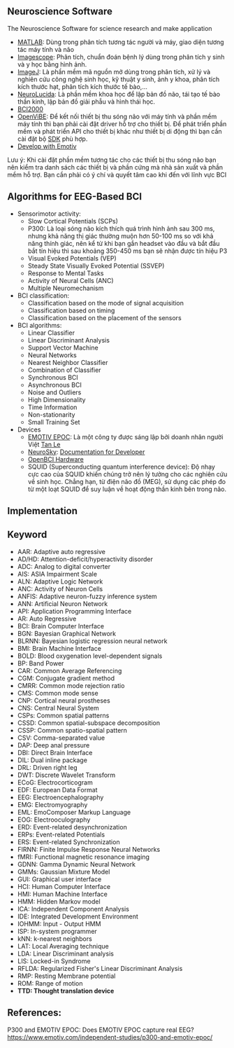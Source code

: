 ## Neuroscience Software
The Neuroscience Software for science research and make application

+ [MATLAB](https://www.mathworks.com/products/matlab.html): Dùng trong phân tích tương tác người và máy, giao diện tương tác máy tính và não
+ [Imagescope](https://courses.nus.edu.sg/course/patngame/internet/User%20Guide/Aperio_ImageScope_User_Guide%20for%20Windows.pdf): Phân tích, chuẩn đoán bệnh lý dùng trong phân tích y sinh và y học bằng hình ảnh.
+ [ImageJ](https://imagej.nih.gov/ij/docs/concepts.html): Là phần mềm mã nguồn mở dùng trong phân tích, xử lý và nghiên cứu công nghệ sinh học, kỹ thuật y sinh, ảnh y khoa, phân tích kích thước hạt, phân tích kích thước tế bào,...
+ [NeuroLucida](https://www.mbfbioscience.com/neurolucida): Là phần mềm khoa học để lập bản đồ não, tái tạo tế bào thần kinh, lập bản đồ giải phẫu và hình thái học.
+ [BCI2000](https://www.bci2000.org/mediawiki/index.php/User_Tutorial:BCI2000_Tour#Starting_up_BCI2000)
+ [OpenViBE](http://openvibe.inria.fr/how-to-connect-emotiv-epoc-with-openvibe/): Để kết nối thiết bị thu sóng não với máy tính và phần mềm máy tính thì bạn phải cài đặt driver hỗ trợ cho thiết bị. Để phát triển phần mềm và phát triển API cho thiết bị khác như thiết bị di động thì bạn cần cài đặt bộ [SDK](https://emotiv.zendesk.com/hc/en-us) phù hợp. 
+ [Develop with Emotiv](https://www.emotiv.com/developer/)

Lưu ý: Khi cài đặt phần mềm tương tác cho các thiết bị thu sóng não bạn nên kiểm tra danh sách các thiết bị và phần cứng mà nhà sản xuất và phần mềm hỗ trợ. Bạn cần phải có ý chí và quyết tâm cao khi đến với lĩnh vực BCI

## Algorithms for EEG-Based BCI
+ Sensorimotor activity:
  + Slow Cortical Potentials (SCPs)
  + P300: Là loại sóng não kích thích quá trình hình ảnh sau 300 ms, nhưng khả năng thị giác thường muộn hơn 50-100 ms so với khả năng thính giác, nên kể từ khi bạn gắn headset vào đầu và bắt đầu bắt tín hiệu thì sau khoảng 350-450 ms bạn sẽ nhận được tín hiệu P3
  + Visual Evoked Potentials (VEP)
  + Steady State Visually Evoked Potential (SSVEP)
  + Response to Mental Tasks
  + Activity of Neural Cells (ANC)
  + Multiple Neuromechanism 
+ BCI classification:
  + Classification based on the mode of signal acquisition 
  + Classification based on timing
  + Classification based on the placement of the sensors
+ BCI algorithms:
  + Linear Classifier
  + Linear Discriminant Analysis 
  + Support Vector Machine
  + Neural Networks
  + Nearest Neighbor Classifier
  + Combination of Classifier
  + Synchronous BCI
  + Asynchronous BCI
  + Noise and Outliers
  + High Dimensionality
  + Time Information 
  + Non-stationarity 
  + Small Training Set
+ Devices
  + [EMOTIV EPOC](https://www.emotiv.com/about-emotiv/): Là một công ty được sáng lập bởi doanh nhân người Việt [Tan Le](https://en.wikipedia.org/wiki/Tan_Le)
  + [NeuroSky](http://developer.neurosky.com/docs/doku.php?id=what_is_thinkgear): [Documentation for Developer](http://developer.neurosky.com/docs/doku.php?id=developer_tools_2.5_development_guide)
  + [OpenBCI Hardware](http://docs.openbci.com/Hardware/01-OpenBCI_Hardware)
  + SQUID (Superconducting quantum interference device): Độ nhạy cực cao của SQUID khiến chúng trở nên lý tưởng cho các nghiên cứu về sinh học. Chẳng hạn, từ điện não đồ (MEG), sử dụng các phép đo từ một loạt SQUID để suy luận về hoạt động thần kinh bên trong não. 
## Implementation
## Keyword 
+ AAR: Adaptive auto regressive 
+ AD/HD: Attention-deficit/hyperactivity disorder 
+ ADC: Analog to digital converter 
+ AIS: ASIA Impairment Scale
+ ALN: Adaptive Logic Network
+ ANC: Activity of Neuron Cells
+ ANFIS: Adaptive neuron-fuzzy inference system 
+ ANN: Artificial Neuron Network 
+ API: Application Programming Interface
+ AR: Auto Regressive
+ BCI: Brain Computer Interface
+ BGN: Bayesian Graphical Network
+ BLRNN: Bayesian logistic regression neural network 
+ BMI: Brain Machine Interface
+ BOLD: Blood oxygenation level-dependent signals
+ BP: Band Power 
+ CAR: Common Average Referencing 
+ CGM: Conjugate gradient method
+ CMRR: Common mode rejection ratio
+ CMS: Common mode sense
+ CNP: Cortical neural prostheses
+ CNS: Central Neural System 
+ CSPs: Common spatial patterns
+ CSSD: Common spatial-subspace decomposition 
+ CSSP: Common spatio-spatial pattern
+ CSV: Comma-separated value
+ DAP: Deep anal pressure
+ DBI: Direct Brain Interface
+ DIL: Dual inline package
+ DRL: Driven right leg
+ DWT: Discrete Wavelet Transform  
+ ECoG: Electrocorticogram
+ EDF: European Data Format 
+ EEG: Electroencephalography
+ EMG: Electromyography
+ EML: EmoComposer Markup Language
+ EOG: Electrooculography
+ ERD: Event-related desynchronization
+ ERPs: Event-related Potentials
+ ERS: Event-related Synchronization
+ FIRNN: Finite Impulse Response Neural Networks
+ fMRI: Functional magnetic resonance imaging
+ GDNN: Gamma Dynamic Neural Network
+ GMMs: Gaussian Mixture Model
+ GUI: Graphical user interface 
+ HCI: Human Computer Interface
+ HMI: Human Machine Interface
+ HMM: Hidden Markov model
+ ICA: Independent Component Analysis
+ IDE: Integrated Development Environment
+ IOHMM: Input - Output HMM
+ ISP: In-system programmer
+ kNN: k-nearest neighbors
+ LAT: Local Averaging technique
+ LDA: Linear Discriminant analysis
+ LIS: Locked-in Syndrome 
+ RFLDA: Regularized Fisher's Linear Discriminant Analysis 
+ RMP: Resting Membrane potential
+ ROM: Range of motion 
+ **TTD: Thought translation device**

## References:
P300 and EMOTIV EPOC: Does EMOTIV EPOC capture real EEG? https://www.emotiv.com/independent-studies/p300-and-emotiv-epoc/

